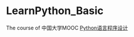 # LearnPython_Basic
The course of 中国大学MOOC [Python语言程序设计](http://www.icourse163.org/learn/BIT-268001)
